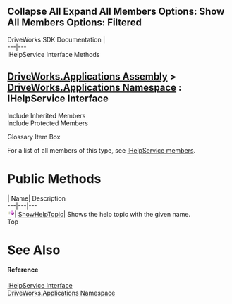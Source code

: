 Collapse All Expand All Members Options: Show All  Members Options: Filtered   
---  
DriveWorks SDK Documentation  |   
---|---  
IHelpService Interface Methods   
  
[DriveWorks.Applications Assembly](topic13.md) > [DriveWorks.Applications Namespace](topic16.md) : IHelpService Interface  
---  
  
Include Inherited Members    
Include Protected Members    


Glossary Item Box

For a list of all members of this type, see [IHelpService members](topic316.md).

# Public Methods

| Name| Description  
---|---|---  
![ Method](dotnetimages/Method.gif)| [ShowHelpTopic](topic320.md)| Shows the help topic with the given name.   
Top

# See Also

#### Reference

[IHelpService Interface](topic315.md)   
[DriveWorks.Applications Namespace](topic16.md)


